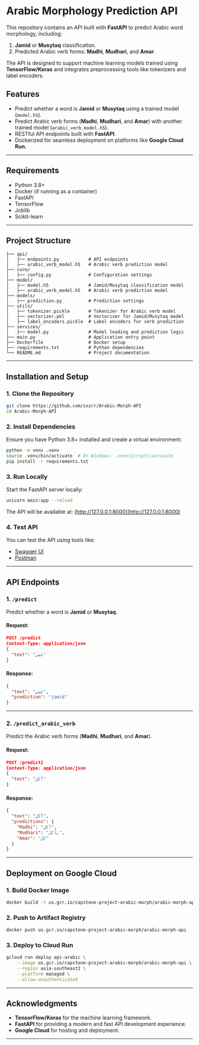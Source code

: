 # Arabic Morphology Prediction API

This repository contains an API built with **FastAPI** to predict Arabic word morphology, including:
1. **Jamid** or **Musytaq** classification.
2. Predicted Arabic verb forms: **Madhi**, **Mudhari**, and **Amar**.

The API is designed to support machine learning models trained using **TensorFlow/Keras** and integrates preprocessing tools like tokenizers and label encoders.

## Features
- Predict whether a word is **Jamid** or **Musytaq** using a trained model (`model.h5`).
- Predict Arabic verb forms (**Madhi**, **Mudhari**, and **Amar**) with another trained model (`arabic_verb_model.h5`).
- RESTful API endpoints built with **FastAPI**.
- Dockerized for seamless deployment on platforms like **Google Cloud Run**.

---

## Requirements
- Python 3.8+
- Docker (if running as a container)
- FastAPI
- TensorFlow
- Joblib
- Scikit-learn

---

## Project Structure
```
├── api/
│   ├── endpoints.py           # API endpoints
│   ├── arabic_verb_model.h5   # Arabic verb prediction model
├── core/
│   ├── config.py              # Configuration settings
├── model/
│   ├── model.h5               # Jamid/Musytaq classification model
│   ├── arabic_verb_model.h5   # Arabic verb prediction model
├── models/
│   ├── prediction.py          # Prediction settings
├── utils/
│   ├── tokenizer.pickle       # Tokenizer for Arabic verb model
│   ├── vectorizer.pkl         # Vectorizer for Jamid/Musytaq model
│   ├── label_encoders.pickle  # Label encoders for verb prediction
├── services/
│   ├── model.py               # Model loading and prediction logic
├── main.py                    # Application entry point
├── Dockerfile                 # Docker setup
├── requirements.txt           # Python dependencies
└── README.md                  # Project documentation
```

---

## Installation and Setup

### 1. Clone the Repository
```bash
git clone https://github.com/sxzrr/Arabic-Morph-API
cd Arabic-Morph-API
```

### 2. Install Dependencies
Ensure you have Python 3.8+ installed and create a virtual environment:
```bash
python -m venv .venv
source .venv/bin/activate  # On Windows: .venv\Scripts\activate
pip install -r requirements.txt
```

### 3. Run Locally
Start the FastAPI server locally:
```bash
uvicorn main:app --reload
```
The API will be available at: [http://127.0.0.1:8000](http://127.0.0.1:8000)

### 4. Test API
You can test the API using tools like:
- [Swagger UI](http://127.0.0.1:8000/docs)
- [Postman](https://www.postman.com/)

---

## API Endpoints

### 1. `/predict`
Predict whether a word is **Jamid** or **Musytaq**.

#### Request:
```json
POST /predict
Content-Type: application/json
{
  "text": "غمي"
}
```

#### Response:
```json
{
  "text": "غمي",
  "prediction": "jamid"
}
```

---

### 2. `/predict_arabic_verb`
Predict the Arabic verb forms (**Madhi**, **Mudhari**, and **Amar**).

#### Request:
```json
POST /predict2
Content-Type: application/json
{
  "text": "أكل"
}
```

#### Response:
```json
{
  "text": "أكل",
  "predictions": {
    "Madhi": "أكل",
    "Mudhari": "يأكل",
    "Amar": "كل"
  }
}
```

---

## Deployment on Google Cloud

### 1. Build Docker Image
```bash
docker build -t us.gcr.io/capstone-project-arabic-morph/arabic-morph-api .
```

### 2. Push to Artifact Registry
```bash
docker push us.gcr.io/capstone-project-arabic-morph/arabic-morph-api
```

### 3. Deploy to Cloud Run
```bash
gcloud run deploy api-arabic \
    --image us.gcr.io/capstone-project-arabic-morph/arabic-morph-api \
    --region asia-southeast2 \
    --platform managed \
    --allow-unauthenticated
```

---

## Acknowledgments
- **TensorFlow/Keras** for the machine learning framework.
- **FastAPI** for providing a modern and fast API development experience.
- **Google Cloud** for hosting and deployment.

---
